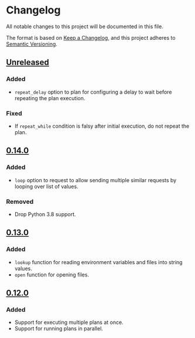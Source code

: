 # Changelog

All notable changes to this project will be documented in this file.

The format is based on [Keep a Changelog](https://keepachangelog.com/en/1.1.0/),
and this project adheres to [Semantic Versioning](https://semver.org/spec/v2.0.0.html).

## [Unreleased]

### Added

- `repeat_delay` option to plan for configuring a delay to wait before repeating the plan execution.

### Fixed

- If `repeat_while` condition is falsy after initial execution, do not repeat the plan.

## [0.14.0]

### Added

- `loop` option to request to allow sending multiple similar requests by looping over list of values.

### Removed

- Drop Python 3.8 support.

## [0.13.0]

### Added

- `lookup` function for reading environment variables and files into string values.
- `open` function for opening files.

## [0.12.0]

### Added

- Support for executing multiple plans at once.
- Support for running plans in parallel.

[unreleased]: https://github.com/kangasta/yaml_requests/compare/v0.14.0...HEAD
[0.14.0]: https://github.com/kangasta/yaml_requests/compare/v0.13.0...v0.14.0
[0.13.0]: https://github.com/kangasta/yaml_requests/compare/v0.12.0...v0.13.0
[0.12.0]: https://github.com/kangasta/yaml_requests/compare/v0.11.0...v0.12.0
